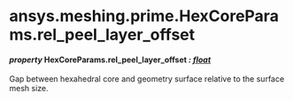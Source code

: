 # ansys.meshing.prime.HexCoreParams.rel_peel_layer_offset

#### *property* HexCoreParams.rel_peel_layer_offset *: [float](https://docs.python.org/3.11/library/functions.html#float)*

Gap between hexahedral core and geometry surface relative to the surface mesh size.

<!-- !! processed by numpydoc !! -->
